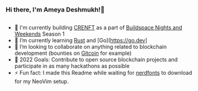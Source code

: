 ### Hi there, I'm Ameya Deshmukh!👋 



## 
- 🔭 I'm currently building [CRENFT](https://crenft.vercel.app) as a part of [Buildspace Nights and Weekends](https://buildspace.so/nights-weekends) Season 1 
- 🌱 I’m currently learning [Rust](https://www.rust-lang.org/) and [Go](https://go.dev]
- 👯 I’m looking to collaborate on anything related to blockchain development (bounties on [Gitcoin](https://gitcoin.co/explorer?network=mainnet&idx_status=open&applicants=ALL&order_by=-web3_created) for example)
- 🥅 2022 Goals: Contribute to open source blockchain projects and participate in as many hackathons as possible
- ⚡ Fun fact: I made this Readme while waiting for [nerdfonts](https://github.com/ryanoasis/nerd-fonts) to download for my NeoVim setup.



